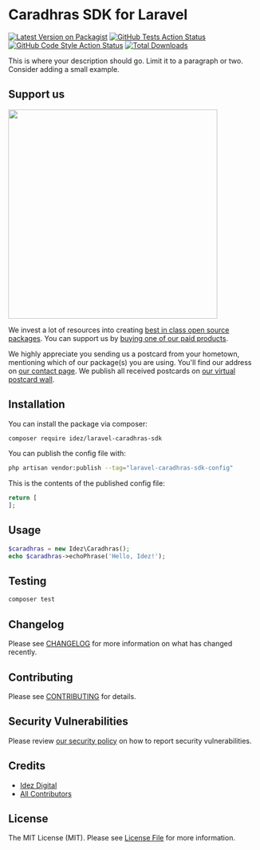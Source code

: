 # Caradhras SDK for Laravel

[![Latest Version on Packagist](https://img.shields.io/packagist/v/idez/laravel-caradhras-sdk.svg?style=flat-square)](https://packagist.org/packages/idez/laravel-caradhras-sdk)
[![GitHub Tests Action Status](https://img.shields.io/github/workflow/status/idez/laravel-caradhras-sdk/run-tests?label=tests)](https://github.com/idez/laravel-caradhras-sdk/actions?query=workflow%3Arun-tests+branch%3Amain)
[![GitHub Code Style Action Status](https://img.shields.io/github/workflow/status/idez/laravel-caradhras-sdk/Check%20&%20fix%20styling?label=code%20style)](https://github.com/idez/laravel-caradhras-sdk/actions?query=workflow%3A"Check+%26+fix+styling"+branch%3Amain)
[![Total Downloads](https://img.shields.io/packagist/dt/idez/laravel-caradhras-sdk.svg?style=flat-square)](https://packagist.org/packages/idez/laravel-caradhras-sdk)

This is where your description should go. Limit it to a paragraph or two. Consider adding a small example.

## Support us

[<img src="https://github-ads.s3.eu-central-1.amazonaws.com/laravel-caradhras-sdk.jpg?t=1" width="419px" />](https://spatie.be/github-ad-click/laravel-caradhras-sdk)

We invest a lot of resources into creating [best in class open source packages](https://spatie.be/open-source). You can support us by [buying one of our paid products](https://spatie.be/open-source/support-us).

We highly appreciate you sending us a postcard from your hometown, mentioning which of our package(s) you are using. You'll find our address on [our contact page](https://spatie.be/about-us). We publish all received postcards on [our virtual postcard wall](https://spatie.be/open-source/postcards).

## Installation

You can install the package via composer:

```bash
composer require idez/laravel-caradhras-sdk
```

You can publish the config file with:

```bash
php artisan vendor:publish --tag="laravel-caradhras-sdk-config"
```

This is the contents of the published config file:

```php
return [
];
```

## Usage

```php
$caradhras = new Idez\Caradhras();
echo $caradhras->echoPhrase('Hello, Idez!');
```

## Testing

```bash
composer test
```

## Changelog

Please see [CHANGELOG](CHANGELOG.md) for more information on what has changed recently.

## Contributing

Please see [CONTRIBUTING](https://github.com/idezdigital/.github/blob/main/CONTRIBUTING.md) for details.

## Security Vulnerabilities

Please review [our security policy](../../security/policy) on how to report security vulnerabilities.

## Credits

- [Idez Digital](https://github.com/idezdigital)
- [All Contributors](../../contributors)

## License

The MIT License (MIT). Please see [License File](LICENSE.md) for more information.
